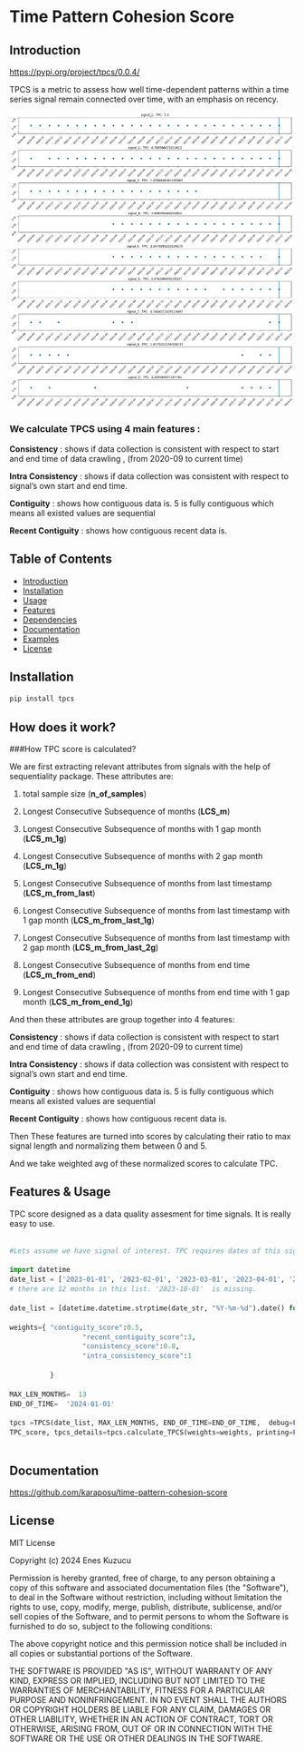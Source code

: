 
# Time Pattern Cohesion Score

## Introduction

https://pypi.org/project/tpcs/0.0.4/

TPCS is a metric to assess how well time-dependent patterns within a time series signal remain connected over time, with an emphasis on recency. 

![TPCS](https://github.com/karaposu/time-pattern-cohesion-score/blob/main/tpcs_illustration.png)

### We calculate TPCS using 4 main features :

**Consistency** : shows if data collection is consistent with respect to  start and end time of data crawling  , (from  2020-09 to current time)

**Intra Consistency** : shows if data collection was consistent with respect to signal’s own start and end time. 

**Contiguity** : shows how contiguous data is. 5 is fully contiguous which means all existed values are sequential

**Recent Contiguity** : shows how contiguous recent data is. 


## Table of Contents
- [Introduction](#introduction)
- [Installation](#installation)
- [Usage](#usage)
- [Features](#features)
- [Dependencies](#dependencies)
- [Documentation](#documentation)
- [Examples](#examples)
- [License](#license)

## Installation

```python
pip install tpcs
```

## How does it work?

###How TPC score is calculated?

We are first extracting relevant attributes from signals with the help of sequentiality package.  These attributes are:

1. total sample size (**n_of_samples**)

2. Longest Consecutive Subsequence of months  (**LCS_m**)

3. Longest Consecutive Subsequence of months with 1 gap month (**LCS_m_1g**)

4. Longest Consecutive Subsequence of months with 2 gap month (**LCS_m_1g**)

5. Longest Consecutive Subsequence of months from last timestamp (**LCS_m_from_last**)

6. Longest Consecutive Subsequence of months from last timestamp  with 1 gap month (**LCS_m_from_last_1g**)

7. Longest Consecutive Subsequence of months from last timestamp  with 2 gap month  (**LCS_m_from_last_2g**)

8. Longest Consecutive Subsequence of months from end time (**LCS_m_from_end**)

9. Longest Consecutive Subsequence of months from end time  with 1 gap month  (**LCS_m_from_end_1g**)

 
And then these attributes are group together into 4 features:

**Consistency** : shows if data collection is consistent with respect to  start and end time of data crawling  , (from  2020-09 to current time)

**Intra Consistency** : shows if data collection was consistent with respect to signal’s own start and end time. 

**Contiguity** : shows how contiguous data is. 5 is fully contiguous which means all existed values are sequential

**Recent Contiguity** : shows how contiguous recent data is. 

Then These features are turned into scores by calculating their ratio to max signal length and normalizing them between 0 and 5. 

And we take weighted avg of these normalized scores to calculate TPC.  

## Features & Usage

TPC score designed as a data quality assesment for time signals. It is really easy to use. 


```python

#Lets assume we have signal of interest. TPC requires dates of this signal as input. 

import datetime
date_list = ['2023-01-01', '2023-02-01', '2023-03-01', '2023-04-01', '2023-05-01', '2023-06-01', '2023-07-01', '2023-08-01', '2023-09-01', '2023-11-01', '2023-12-01', '2024-01-01']
# there are 12 months in this list. '2023-10-01'  is missing.  

date_list = [datetime.datetime.strptime(date_str, "%Y-%m-%d").date() for date_str in specific_dates]

weights={ "contiguity_score":0.5,
                  "recent_contiguity_score":3,
                  "consistency_score":0.8,
                  "intra_consistency_score":1
    
          }
  
MAX_LEN_MONTHS=  13  
END_OF_TIME=  '2024-01-01' 

tpcs =TPCS(date_list, MAX_LEN_MONTHS, END_OF_TIME=END_OF_TIME,  debug=False, return_details=True)
TPC_score, tpcs_details=tpcs.calculate_TPCS(weights=weights, printing=False)
 

```

## Documentation
https://github.com/karaposu/time-pattern-cohesion-score

## License

MIT License

Copyright (c) 2024 Enes Kuzucu

Permission is hereby granted, free of charge, to any person obtaining a copy of this software and associated documentation files (the "Software"), to deal in the Software without restriction, including without limitation the rights to use, copy, modify, merge, publish, distribute, sublicense, and/or sell copies of the Software, and to permit persons to whom the Software is furnished to do so, subject to the following conditions:

The above copyright notice and this permission notice shall be included in all copies or substantial portions of the Software.

THE SOFTWARE IS PROVIDED "AS IS", WITHOUT WARRANTY OF ANY KIND, EXPRESS OR IMPLIED, INCLUDING BUT NOT LIMITED TO THE WARRANTIES OF MERCHANTABILITY, FITNESS FOR A PARTICULAR PURPOSE AND NONINFRINGEMENT. IN NO EVENT SHALL THE AUTHORS OR COPYRIGHT HOLDERS BE LIABLE FOR ANY CLAIM, DAMAGES OR OTHER LIABILITY, WHETHER IN AN ACTION OF CONTRACT, TORT OR OTHERWISE, ARISING FROM, OUT OF OR IN CONNECTION WITH THE SOFTWARE OR THE USE OR OTHER DEALINGS IN THE SOFTWARE.
